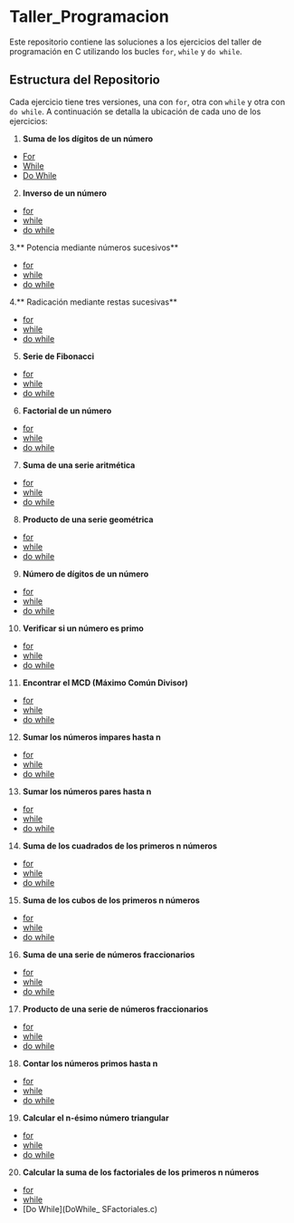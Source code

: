 # Taller_Programacion
Este repositorio contiene las soluciones a los ejercicios del taller de programación en C utilizando los bucles `for`, `while` y `do while`. 
## Estructura del Repositorio 
Cada ejercicio tiene tres versiones, una con `for`, otra con `while` y otra con `do while`. A continuación se detalla la ubicación de cada uno de los ejercicios: 
1. **Suma de los dígitos de un número** 
- [For](For_Sumadenumeros.c)
- [While](While_Sumadenumeros.c)
- [Do While](Do_While_Sumadenumeros.c)
2. **Inverso de un número**
-	[for](For_Inverso.c)
-	[while](While_Inverso.c)
-	[do while](DoWhile_Inverso.c)

3.** Potencia mediante números sucesivos**
-	[for](For_Potenciacion.c)
-	[while](While_Potenciacion.c)
-	[do while](DoWhile_Potenciacion.c)

4.** Radicación mediante restas sucesivas**
-	[for](For_Radicacion.c)
-	[while](While_Radicacion.c)
-	[do while](DoWhile_Radicacion.c)
5. **Serie de Fibonacci**
-	[for](For_Fibonacci.c)
-	[while](While_Fibonacci.c)
-	[do while](DoWhile_Fibonacci.c)
6. **Factorial de un número**
- [for](For_Factorial.c)
-	[while](While_Factorial.c)
-	[do while](DoWhile_Factorial.c)
7. **Suma de una serie aritmética**
-	[for](For_SumaSerie.c)
-	[while](While_SumaSerie.c)
-	[do while](DoWhile_SumaSerie.c)
8. **Producto de una serie geométrica**
-	[for](For_ProductoSerie.c)
-	[while](While_ProductoSerie.c)
-	[do while](DoWhile_ProductoSerie.c)
9. **Número de dígitos de un número**
-	[for](For_Digitos.c)
-	[while](While_Digitos.c)
-	[do while](DoWhile_Digitos.c)
10. **Verificar si un número es primo**
-	[for](For_EsPrimo.c)
-	[while](While_EsPrimo.c)
-	[do while](DoWhile_EsPrimo.c)
11. **Encontrar el MCD (Máximo Común Divisor)**
-	[for](For_MCD.c)
-	[while](While_MCD.c)
-	[do while](DoWhile_MCD.c)
12. **Sumar los números impares hasta n**
-	[for](For_NImpares.c)
-	[while](While_NImpares.c)
-	[do while](DoWhile_NImpares.c)
13. **Sumar los números pares hasta n**
-	[for](For_SNPares.c)
-	[while](While_SNPares.c)
-	[do while](DoWhile_SNPares.c)
14. **Suma de los cuadrados de los primeros n números**
-	[for](For_SCuadrados.c)
-	[while](While_SCuadrados.c)
-	[do while](DoWhile_SCuadrados.c)
15. **Suma de los cubos de los primeros n números**
-	[for](For_SCubos.c)
-	[while](While_SCubos.c)
-	[do while](DoWhile_SCubos.c)
16. **Suma de una serie de números fraccionarios**
-	[for](For_SFracciones.c)
-	[while](While_NFracciones.c)
-	[do while](DoWhile_NFracciones.c)
17. **Producto de una serie de números fraccionarios**
-	[for](For_PNFraccionarios.c)
-	[while](While_PNFraccionarios.c)
-	[do while](DoWhile_PNFraccionarios.c)
18. **Contar los números primos hasta n**
-	[for](For_Nprimos.c)
-	[while](While_Nprimos.c)
-	[do while](DoWhile_Nprimos.c)
19. **Calcular el n-ésimo número triangular**
-	[for](For_Enesimo.c)
-	[while](While_Enesimo.c)
-	[do while](DoWhile_Enesimo.c)
20. **Calcular la suma de los factoriales de los primeros n números**

-	[for](For_SFactoriales.c)
-	[while](While_SFactoriales.c)
-	[Do While](DoWhile_ SFactoriales.c)
